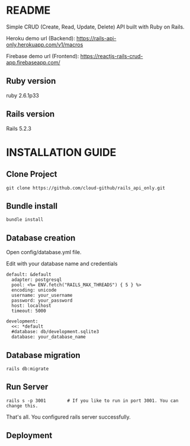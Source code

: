 # README

Simple CRUD (Create, Read, Update, Delete) API built with Ruby on Rails.

Heroku demo url (Backend):  https://rails-api-only.herokuapp.com/v1/macros

Firebase demo url (Frontend): https://reactjs-rails-crud-app.firebaseapp.com/

## Ruby version
ruby 2.6.1p33

## Rails version
Rails 5.2.3 


# INSTALLATION GUIDE

## Clone Project 

```CLI
git clone https://github.com/cloud-github/rails_api_only.git
```

## Bundle install

```CLI
bundle install
```

## Database creation
Open config/database.yml file.

Edit with your database name and credentials

```CLI
default: &default
  adapter: postgresql
  pool: <%= ENV.fetch("RAILS_MAX_THREADS") { 5 } %>
  encoding: unicode
  username: your_username
  password: your_password
  host: localhost
  timeout: 5000

development:
  <<: *default
  #database: db/development.sqlite3
  database: your_database_name
```

## Database migration

```CLI
rails db:migrate
```

## Run Server
```CLI
rails s -p 3001        # If you like to run in port 3001. You can change this.
```

That's all.
You configured rails server successfully. 


## Deployment
